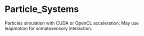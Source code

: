 Particle_Systems
================

Particles simulation with CUDA or OpenCL acceleration; May use leapmotion for somatosensory interaction.
